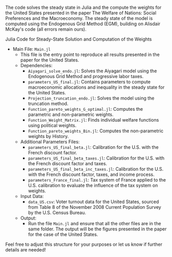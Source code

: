 The code solves the steady state in Julia and the compute the weights for the United States presented in the paper The Welfare of Nations: Social Preferences and the Macroeconomy.
The steady state of the model is computed using the Endogenous Grid Method (EGM), building on Alisdair McKay's code (all errors remain ours).

Julia Code for Steady-State Solution and Computation of the Weights

- Main File: `Main.jl`
  - This file is the entry point to reproduce all results presented in the paper for the United States.
  - Dependencies:
    - `Aiyagari_solve_endo.jl`: Solves the Aiyagari model using the Endogenous Grid Method and progressive labor taxes.
    - `parameters_US_final.jl`: Contains parameters to compute macroeconomic allocations and inequality in the steady state for the United States.
    - `Projection_truncation_endo.jl`: Solves the model using the truncation method.
    - `Function_pareto_weights_G_optimal.jl`: Computes the parametric and non-parametric weights.
    - `Function_Weight_Matrix.jl`: Finds individual welfare functions using political weights.
    - `Function_pareto_weights_Bin.jl`: Computes the non-parametric weights by History.
  - Additional Parameters Files:
    - `parameters_US_final_beta.jl`: Calibration for the U.S. with the French discount factor.
    - `parameters_US_final_beta_taxes.jl`: Calibration for the U.S. with the French discount factor and taxes.
    - `parameters_US_final_beta_inc_taxes.jl`: Calibration for the U.S. with the French discount factor, taxes, and income process.
    - `parameters_France_final.jl`: Tax system of France applied to the U.S. calibration to evaluate the influence of the tax system on weights.
  - Input Data:
    - `data_US.csv`: Voter turnout data for the United States, sourced from Table 8 of the November 2008 Current Population Survey by the U.S. Census Bureau.
  - Output:
    - Run the file `Main.jl` and ensure that all the other files are in the same folder. The output will be the figures presented in the paper for the case of the United States.

Feel free to adjust this structure for your purposes or let us know if further details are needed!
